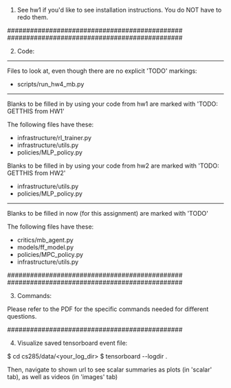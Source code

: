 1) See hw1 if you'd like to see installation instructions. You do NOT have to redo them.

##############################################
##############################################


2) Code:

-------------------------------------------

Files to look at, even though there are no explicit 'TODO' markings:
- scripts/run_hw4_mb.py

-------------------------------------------

Blanks to be filled in by using your code from hw1 are marked with 'TODO: GETTHIS from HW1'

The following files have these:
- infrastructure/rl_trainer.py
- infrastructure/utils.py
- policies/MLP_policy.py

Blanks to be filled in by using your code from hw2 are marked with 'TODO: GETTHIS from HW2'

- infrastructure/utils.py
- policies/MLP_policy.py

-------------------------------------------

Blanks to be filled in now (for this assignment) are marked with 'TODO'

The following files have these:
- critics/mb_agent.py
- models/ff_model.py
- policies/MPC_policy.py
- infrastructure/utils.py

##############################################
##############################################


3) Commands: 

Please refer to the PDF for the specific commands needed for different questions. 

##############################################


4) Visualize saved tensorboard event file:

$ cd cs285/data/<your_log_dir>
$ tensorboard --logdir .

Then, navigate to shown url to see scalar summaries as plots (in 'scalar' tab), as well as videos (in 'images' tab)